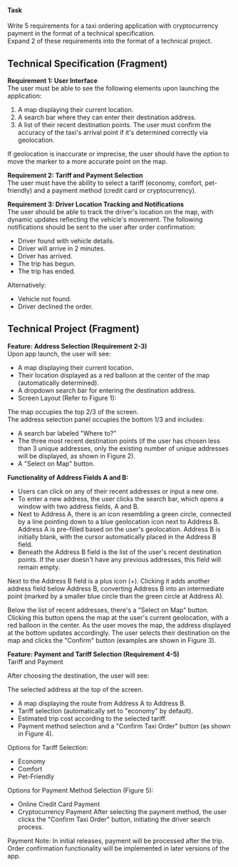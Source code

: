 #### Task
Write 5 requirements for a taxi ordering application with cryptocurrency payment in the format of a technical specification.   
Expand 2 of these requirements into the format of a technical project.

## Technical Specification (Fragment)

**Requirement 1: User Interface**  
The user must be able to see the following elements upon launching the application:

1. A map displaying their current location.
2. A search bar where they can enter their destination address.
3. A list of their recent destination points.
The user must confirm the accuracy of the taxi's arrival point if it's determined correctly via geolocation.

If geolocation is inaccurate or imprecise, the user should have the option to move the marker to a more accurate point on the map.

**Requirement 2: Tariff and Payment Selection**  
The user must have the ability to select a tariff (economy, comfort, pet-friendly) and a payment method (credit card or cryptocurrency).

**Requirement 3: Driver Location Tracking and Notifications**  
The user should be able to track the driver's location on the map, with dynamic updates reflecting the vehicle's movement. The following notifications should be sent to the user after order confirmation:

* Driver found with vehicle details.
* Driver will arrive in 2 minutes.
* Driver has arrived.
* The trip has begun.
* The trip has ended.

Alternatively:
* Vehicle not found.
* Driver declined the order.

## Technical Project (Fragment)
**Feature: Address Selection (Requirement 2-3)**  
Upon app launch, the user will see:

* A map displaying their current location.  
* Their location displayed as a red balloon at the center of the map (automatically determined).  
* A dropdown search bar for entering the destination address.  
* Screen Layout (Refer to Figure 1):  

The map occupies the top 2/3 of the screen.  
The address selection panel occupies the bottom 1/3 and includes:
* A search bar labeled "Where to?"
* The three most recent destination points (if the user has chosen less than 3 unique addresses, only the existing number of unique addresses will be displayed, as shown in Figure 2).
* A "Select on Map" button.

**Functionality of Address Fields A and B:**

* Users can click on any of their recent addresses or input a new one.
* To enter a new address, the user clicks the search bar, which opens a window with two address fields, A and B.
* Next to Address A, there is an icon resembling a green circle, connected by a line pointing down to a blue geolocation icon next to Address B. Address A is pre-filled based on the user's geolocation. Address B is initially blank, with the cursor automatically placed in the Address B field.
* Beneath the Address B field is the list of the user's recent destination points. If the user doesn't have any previous addresses, this field will remain empty.

Next to the Address B field is a plus icon (+). Clicking it adds another address field below Address B, converting Address B into an intermediate point (marked by a smaller blue circle than the green circle at Address A).

Below the list of recent addresses, there's a "Select on Map" button. Clicking this button opens the map at the user's current geolocation, with a red balloon in the center. As the user moves the map, the address displayed at the bottom updates accordingly. The user selects their destination on the map and clicks the "Confirm" button (examples are shown in Figure 3).

**Feature: Payment and Tariff Selection (Requirement 4-5)**  
Tariff and Payment

After choosing the destination, the user will see:

The selected address at the top of the screen.
* A map displaying the route from Address A to Address B.
* Tariff selection (automatically set to "economy" by default).
* Estimated trip cost according to the selected tariff.
* Payment method selection and a "Confirm Taxi Order" button (as shown in Figure 4).

Options for Tariff Selection:

* Economy
* Comfort
* Pet-Friendly

Options for Payment Method Selection (Figure 5):

* Online Credit Card Payment
* Cryptocurrency Payment
After selecting the payment method, the user clicks the "Confirm Taxi Order" button, initiating the driver search process.

Payment Note: In initial releases, payment will be processed after the trip. Order confirmation functionality will be implemented in later versions of the app.
